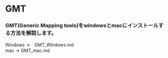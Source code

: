 # GMT
### GMT(Generic Mapping tools)をwindowsとmacにインストールする方法を解説します。  
Windows →　GMT_WIndows.md  
mac → GMT_mac.md

